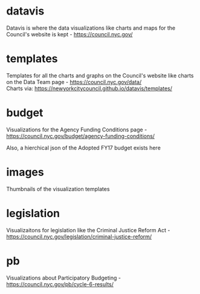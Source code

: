 # datavis
Datavis is where the data visualizations like charts and maps for the Council's website is kept - https://council.nyc.gov/

# templates
Templates for all the charts and graphs on the Council's website like charts on the Data Team page - https://council.nyc.gov/data/
<br>
Charts via: https://newyorkcitycouncil.github.io/datavis/templates/

# budget
Visualizations for the Agency Funding Conditions page - https://council.nyc.gov/budget/agency-funding-conditions/

Also, a hierchical json of the Adopted FY17 budget exists here

# images
Thumbnails of the visualization templates

# legislation
Visualizaitons for legislation like the Criminal Justice Reform Act - https://council.nyc.gov/legislation/criminal-justice-reform/

# pb
Visualizations about Participatory Budgeting -  https://council.nyc.gov/pb/cycle-6-results/


